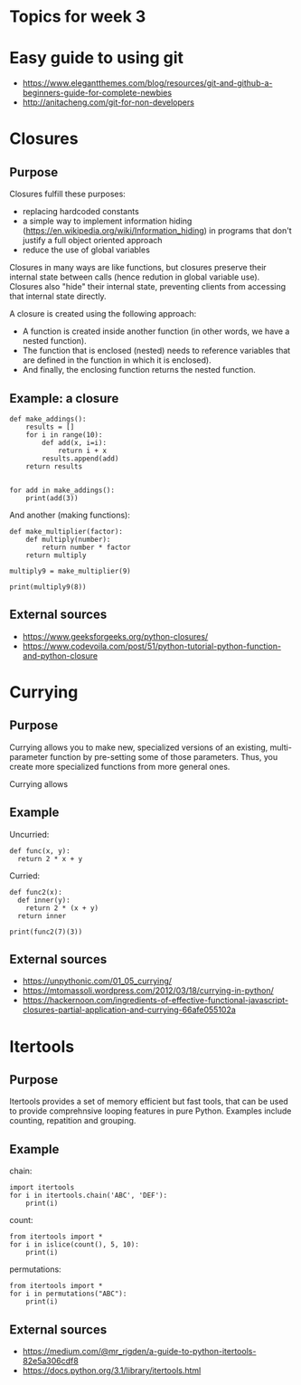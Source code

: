 Topics for week 3
==================

Easy guide to using git
=======================

* https://www.elegantthemes.com/blog/resources/git-and-github-a-beginners-guide-for-complete-newbies
* http://anitacheng.com/git-for-non-developers


Closures
========
Purpose
-------
Closures fulfill these purposes:
* replacing hardcoded constants
* a simple way to implement information hiding (https://en.wikipedia.org/wiki/Information_hiding) in programs that don't justify a full object oriented approach
* reduce the use of global variables

Closures in many ways are like functions, but closures preserve their internal state between calls (hence redution in global variable use). Closures also "hide" their internal state, preventing clients from accessing that internal state directly.

A closure is created using the following approach:
* A function is created inside another function (in other words, we have a nested function).
* The function that is enclosed (nested) needs to reference variables that are defined in the function in which it is enclosed).
* And finally, the enclosing function returns the nested function.

Example: a closure
------------------
```
def make_addings():
    results = []
    for i in range(10):
        def add(x, i=i):
            return i + x
        results.append(add)
    return results


for add in make_addings():
    print(add(3))
```
And another (making functions):
```
def make_multiplier(factor):
    def multiply(number):
        return number * factor
    return multiply

multiply9 = make_multiplier(9)

print(multiply9(8))
```

External sources
----------------
* https://www.geeksforgeeks.org/python-closures/
* https://www.codevoila.com/post/51/python-tutorial-python-function-and-python-closure

Currying
========
Purpose
-------
Currying allows you to make new, specialized versions of an existing, multi-parameter function by pre-setting some of those parameters. Thus, you create more specialized functions from more general ones.

Currying allows 

Example
-------
Uncurried:
```
def func(x, y):
  return 2 * x + y
```
Curried:
```
def func2(x):
  def inner(y):
    return 2 * (x + y)
  return inner

print(func2(7)(3))
```

External sources
----------------
* https://unpythonic.com/01_05_currying/
* https://mtomassoli.wordpress.com/2012/03/18/currying-in-python/
* https://hackernoon.com/ingredients-of-effective-functional-javascript-closures-partial-application-and-currying-66afe055102a

Itertools
=========
Purpose
-------
Itertools provides a set of memory efficient but fast tools, that can be used to provide comprehnsive looping features in pure Python. Examples include counting, repatition and grouping.

Example
-------
chain:
```
import itertools
for i in itertools.chain('ABC', 'DEF'):
    print(i)
```
count:
```
from itertools import *
for i in islice(count(), 5, 10):
    print(i)
```
permutations:
```
from itertools import *
for i in permutations("ABC"):
    print(i)
```

External sources
----------------
* https://medium.com/@mr_rigden/a-guide-to-python-itertools-82e5a306cdf8
* https://docs.python.org/3.1/library/itertools.html

